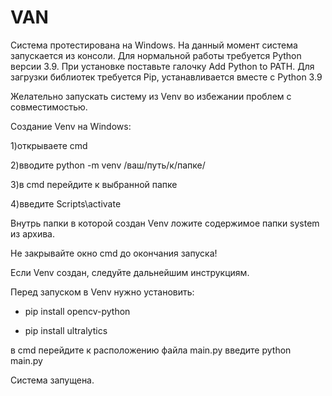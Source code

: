 # VAN

Система протестирована на Windows.
На данный момент система запускается из консоли. 
Для нормальной работы требуется Python версии 3.9. При установке поставьте галочку Add Python to PATH.
Для загрузки библиотек требуется Pip, устанавливается вместе с Python 3.9

Желательно запускать систему из Venv во избежании проблем с совместимостью.

Создание Venv на Windows:

  1)открываете cmd
  
  2)вводите python -m venv /ваш/путь/к/папке/
  
  3)в cmd перейдите к выбранной папке
  
  4)введите Scripts\activate

Внутрь папки в которой создан Venv ложите содержимое папки system из архива.

Не закрывайте окно cmd до окончания запуска!

Если Venv создан, следуйте дальнейшим инструкциям.

Перед запуском в Venv нужно установить: 

- pip install opencv-python
  
- pip install ultralytics

в cmd перейдите к расположению файла main.py
введите python main.py

Система запущена.

